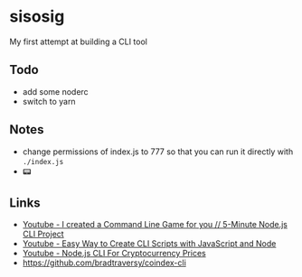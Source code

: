 # sisosig
My first attempt at building a CLI tool

## Todo
- add some noderc
- switch to yarn

## Notes
- change permissions of index.js to 777 so that you can run it directly with ```./index.js```
- 📟



## Links
- [Youtube - I created a Command Line Game for you // 5-Minute Node.js CLI Project](https://www.youtube.com/watch?v=_oHByo8tiEY)
- [Youtube - Easy Way to Create CLI Scripts with JavaScript and Node](https://www.youtube.com/watch?v=dfTpFFZwazI)
- [Youtube - Node.js CLI For Cryptocurrency Prices](https://www.youtube.com/watch?v=-6OAHsde15E)
- https://github.com/bradtraversy/coindex-cli